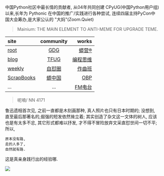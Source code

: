 中国Python社区中最长情的贡献者, 从04年共同创建 CPyUG(中国Python用户组)以来,长年为 Pythonic 在中国的推广/实践进行各种尝试, 连续四届主持PyCon中国大会筹办,是大家公认的 "大妈"(Zoom.Quiet)

> Mainium: THE MAIN ELEMENT TO ANTI-MEME FOR UPGRADE TEME.

| site | community | works |
| :-----| :----: | ----: |
| [root](http://zoomquiet.io/) | [GDG](https://blog.zhgdg.org/) | [蟒营®](https://doc.101.camp/) |
| [blog](https://blog.zoomquiet.io/pages/zoomquiet.html) | [TFUG](http://zh.tfug.world/) | [编程思维](https://py.101.camp/) |
| [weekly](http://weekly.pychina.org/) | [自怼圈](https://du.101.camp/) | [作曲班](https://mu.101.camp/) |
| [ScrapBooks](https://zoomquiet.io/collection.html) | [蟒中国](https://pychina.org/) | [OBP](https://zoomquiet.io/obp/index.html) |
| ... | ... | [FM电台](https://fm.101.camp/) |


> ​呢喃/ NN 4171

鲁迅遗相首次见,
之前一直都是木刻画那种,
真人照片也只有日本时期的;
没想到,
直至最后那著名的,倔强的短发依然耸立着;
其实创造了杂文这一文体的树人,
应该也是有太多不忿,
其它形式都难以抒发,
才不得不冒险放弃文采直怼世间一切不平;
所以,

    原本没有路,
    走的人多了,
    自然就有路.

这是真亲身践行出的经验哪.


![](http://ydlj.zoomquiet.top/ipic/2020-10-19-zq42-today-card-2010.019.jpeg)



